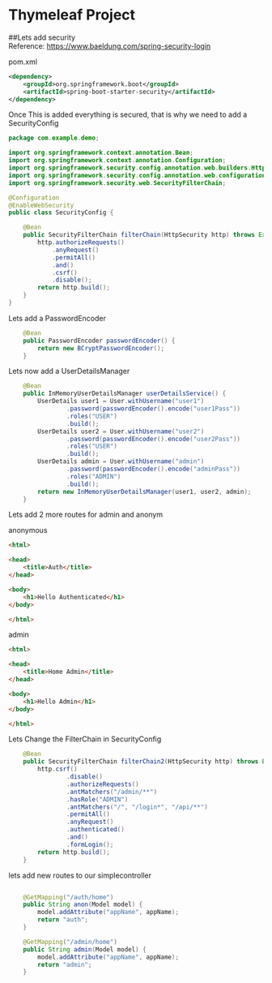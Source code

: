 # Thymeleaf Project

##Lets add security  
Reference: https://www.baeldung.com/spring-security-login

pom.xml

```xml
<dependency> 
    <groupId>org.springframework.boot</groupId> 
    <artifactId>spring-boot-starter-security</artifactId> 
</dependency>
```

Once This is added everything is secured, that is why we need to add a SecurityConfig

```java
package com.example.demo;

import org.springframework.context.annotation.Bean;
import org.springframework.context.annotation.Configuration;
import org.springframework.security.config.annotation.web.builders.HttpSecurity;
import org.springframework.security.config.annotation.web.configuration.EnableWebSecurity;
import org.springframework.security.web.SecurityFilterChain;

@Configuration
@EnableWebSecurity
public class SecurityConfig {

    @Bean
    public SecurityFilterChain filterChain(HttpSecurity http) throws Exception {
        http.authorizeRequests()
            .anyRequest()
            .permitAll()
            .and()
            .csrf()
            .disable();
        return http.build();
    }
}
```
Lets add a PasswordEncoder
```java
    @Bean
    public PasswordEncoder passwordEncoder() {
        return new BCryptPasswordEncoder();
    }
```

Lets now add a UserDetailsManager

```java
    @Bean
    public InMemoryUserDetailsManager userDetailsService() {
        UserDetails user1 = User.withUsername("user1")
                .password(passwordEncoder().encode("user1Pass"))
                .roles("USER")
                .build();
        UserDetails user2 = User.withUsername("user2")
                .password(passwordEncoder().encode("user2Pass"))
                .roles("USER")
                .build();
        UserDetails admin = User.withUsername("admin")
                .password(passwordEncoder().encode("adminPass"))
                .roles("ADMIN")
                .build();
        return new InMemoryUserDetailsManager(user1, user2, admin);
    }
```

Lets add 2 more routes for admin and anonym

anonymous
```html
<html>

<head>
    <title>Auth</title>
</head>

<body>
    <h1>Hello Authenticated</h1>
</body>

</html>
```

admin
```html
<html>

<head>
    <title>Home Admin</title>
</head>

<body>
    <h1>Hello Admin</h1>
</body>

</html>
```

Lets Change the FilterChain in SecurityConfig

```java
    @Bean
    public SecurityFilterChain filterChain2(HttpSecurity http) throws Exception {
        http.csrf()
                .disable()
                .authorizeRequests()
                .antMatchers("/admin/**")
                .hasRole("ADMIN")
                .antMatchers("/", "/login*", "/api/**")
                .permitAll()
                .anyRequest()
                .authenticated()
                .and()
                .formLogin();
        return http.build();
    }
```

lets add new routes to our simplecontroller

```java

    @GetMapping("/auth/home")
    public String anon(Model model) {
        model.addAttribute("appName", appName);
        return "auth";
    }

    @GetMapping("/admin/home")
    public String admin(Model model) {
        model.addAttribute("appName", appName);
        return "admin";
    }
```
